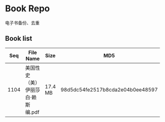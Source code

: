 Book Repo
=========

电子书备份、去重

Book list
---------

| Seq | File Name | Size | MD5 |
| --- | --------- | ---- | --- |
| 1104 | 美国性史 （美）伊丽莎白·赖斯编.pdf | 17.4 MB | 98d5dc54fe2517b8cda2e04b0ee48597 | 
